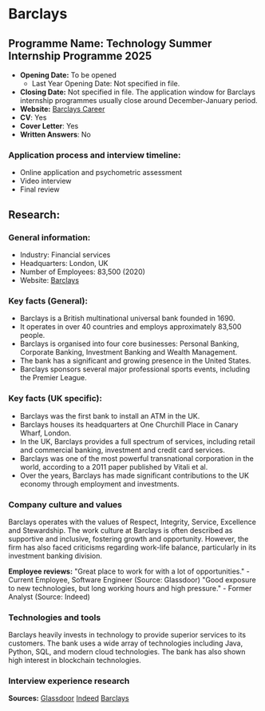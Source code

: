 # Barclays

## **Programme Name:** Technology Summer Internship Programme 2025
- **Opening Date:** To be opened
    - Last Year Opening Date: Not specified in file.
- **Closing Date:** Not specified in file. The application window for Barclays internship programmes usually close around December-January period.
- **Website:** [Barclays Career](https://home.barclays/careers/)
- **CV**: Yes
- **Cover Letter**: Yes
- **Written Answers**: No
 
### Application process and interview timeline:
- Online application and psychometric assessment
- Video interview
- Final review

## Research:

### General information:
- Industry: Financial services
- Headquarters: London, UK
- Number of Employees: 83,500 (2020)
- Website: [Barclays](https://home.barclays/)

### Key facts (General):
- Barclays is a British multinational universal bank founded in 1690.
- It operates in over 40 countries and employs approximately 83,500 people.
- Barclays is organised into four core businesses: Personal Banking, Corporate Banking, Investment Banking and Wealth Management.
- The bank has a significant and growing presence in the United States.
- Barclays sponsors several major professional sports events, including the Premier League.

### Key facts (UK specific):
- Barclays was the first bank to install an ATM in the UK.
- Barclays houses its headquarters at One Churchill Place in Canary Wharf, London.
- In the UK, Barclays provides a full spectrum of services, including retail and commercial banking, investment and credit card services.
- Barclays was one of the most powerful transnational corporation in the world, according to a 2011 paper published by Vitali et al.
- Over the years, Barclays has made significant contributions to the UK economy through employment and investments.

### Company culture and values
Barclays operates with the values of Respect, Integrity, Service, Excellence and Stewardship. The work culture at Barclays is often described as supportive and inclusive, fostering growth and opportunity. However, the firm has also faced criticisms regarding work-life balance, particularly in its investment banking division.

 **Employee reviews:**
 "Great place to work for with a lot of opportunities." - Current Employee, Software Engineer (Source: Glassdoor)
 "Good exposure to new technologies, but long working hours and high pressure." - Former Analyst (Source: Indeed)

### Technologies and tools
Barclays heavily invests in technology to provide superior services to its customers. The bank uses a wide array of technologies including Java, Python, SQL, and modern cloud technologies. The bank has also shown high interest in blockchain technologies. 

### Interview experience research

**Sources:**
[Glassdoor](https://www.glassdoor.com/Reviews/Barclays-Reviews-E3456.htm)
[Indeed](https://www.indeed.co.uk/cmp/Barclays/reviews)
[Barclays](https://home.barclays/)